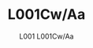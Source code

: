 ---
designer: Alberto Basaglia Natalia Rota Nodari
description: "L001%20is%20a%20collection%20of%20lamps%20with%20an%20iconic%20design%20consisting%20of%20elements%20capable%20of%20creating%20different%20combinations.%20Suspension%20lamp%20with%20two%20injection%20moulded%20polycarbonate%20diffusers%20%D8%20265mm.%20The%20lenght%20of%20the%20cable%20can%20be%203000%2C%206000%2C%208000%20mm%20with%202%2C%204%2C%205%20cable%20clamps."
image_primary: img/L0001CW_L001CW-AA_01_zoom.jpg
image_secondary: ../../../images/blank.png
manufacturer: Pedrali
href: https://www.pedrali.it/en/products/catalog/Lamp-L001CW-AA/
subtitle: L001 L001Cw/Aa
title: L001Cw/Aa
image_thumb: img/L0001CW_L001CW-AA_cover.jpg
tags: 
  - pedrali
  - lamps
category: lamps
slug: /manufacturers/pedrali/lamps/alberto-basaglia-natalia-rota-nodari-l-001-cw-aa
---